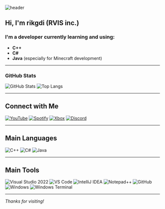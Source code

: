 ![header](https://capsule-render.vercel.app/api?type=waving&color=gradient&height=200&section=header&text=rikgdi%20%7C%20RVIS%20inc.&fontSize=40&fontAlign=center)

## Hi, I'm rikgdi (RVIS inc.)

### I'm a developer currently learning and using:
- **C++**
- **C#**
- **Java** (especially for Minecraft development)

---

### GitHub Stats

![GitHub Stats](https://github-readme-stats.vercel.app/api?username=rikgdi&show_icons=true&theme=radical)
![Top Langs](https://github-readme-stats.vercel.app/api/top-langs/?username=rikgdi&layout=compact&theme=radical)

---

## Connect with Me

[![YouTube](https://img.shields.io/badge/YOUTUBE-red?style=for-the-badge&logo=youtube)](https://www.youtube.com/@RVISinc)
[![Spotify](https://img.shields.io/badge/Spotify-1DB954?style=for-the-badge&logo=spotify&logoColor=white)]()
[![Xbox](https://img.shields.io/badge/Xbox-107C10?style=for-the-badge&logo=xbox&logoColor=white)]()
[![Discord](https://img.shields.io/badge/DISCORD-RVIS%20inc.-5865F2?style=for-the-badge&logo=discord&logoColor=white)]()

---

## Main Languages

![C++](https://img.shields.io/badge/C++-00599C?style=for-the-badge&logo=c%2B%2B&logoColor=white)
![C#](https://img.shields.io/badge/C%23-239120?style=for-the-badge&logo=c-sharp&logoColor=white)
![Java](https://img.shields.io/badge/Java-ED8B00?style=for-the-badge&logo=java&logoColor=white)

---

## Main Tools

![Visual Studio 2022](https://img.shields.io/badge/Visual%20Studio%202022-5C2D91?style=for-the-badge&logo=visualstudio&logoColor=white)
![VS Code](https://img.shields.io/badge/VS%20Code-007ACC?style=for-the-badge&logo=visual-studio-code&logoColor=white)
![IntelliJ IDEA](https://img.shields.io/badge/IntelliJ-000000?style=for-the-badge&logo=intellijidea&logoColor=white)
![Notepad++](https://img.shields.io/badge/Notepad++-90E59A?style=for-the-badge&logo=notepadplusplus&logoColor=black)
![GitHub](https://img.shields.io/badge/GitHub-grey?style=for-the-badge&logo=github&logoColor=white)
![Windows](https://img.shields.io/badge/Windows-0078D6?style=for-the-badge&logo=windows&logoColor=white)
![Windows Terminal](https://img.shields.io/badge/Windows%20Terminal-000000?style=for-the-badge&logo=windowsterminal&logoColor=white)

---

*Thanks for visiting!*
